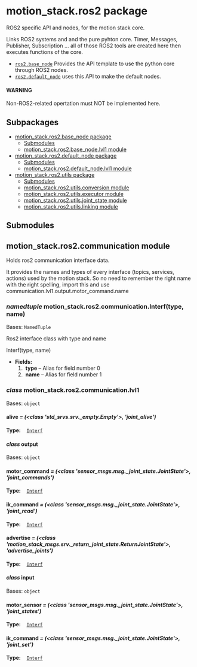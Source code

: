 # motion_stack.ros2 package

ROS2 specific API and nodes, for the motion stack core.

Links ROS2 systems and and the pure pyhton core.
Timer, Messages, Publisher, Subscription … all of those ROS2 tools are created here then executes functions of the core.

- [`ros2.base_node`](motion_stack.ros2.base_node.md#module-motion_stack.ros2.base_node) Provides the API template to use the python core through ROS2 nodes.
- [`ros2.default_node`](motion_stack.ros2.default_node.md#module-motion_stack.ros2.default_node) uses this API to make the default nodes.

#### WARNING
Non-ROS2-related opertation must NOT be implemented here.

## Subpackages

* [motion_stack.ros2.base_node package](motion_stack.ros2.base_node.md)
  * [Submodules](motion_stack.ros2.base_node.md#submodules)
  * [motion_stack.ros2.base_node.lvl1 module](motion_stack.ros2.base_node.md#module-motion_stack.ros2.base_node.lvl1)
* [motion_stack.ros2.default_node package](motion_stack.ros2.default_node.md)
  * [Submodules](motion_stack.ros2.default_node.md#submodules)
  * [motion_stack.ros2.default_node.lvl1 module](motion_stack.ros2.default_node.md#module-motion_stack.ros2.default_node.lvl1)
* [motion_stack.ros2.utils package](motion_stack.ros2.utils.md)
  * [Submodules](motion_stack.ros2.utils.md#submodules)
  * [motion_stack.ros2.utils.conversion module](motion_stack.ros2.utils.md#module-motion_stack.ros2.utils.conversion)
  * [motion_stack.ros2.utils.executor module](motion_stack.ros2.utils.md#module-motion_stack.ros2.utils.executor)
  * [motion_stack.ros2.utils.joint_state module](motion_stack.ros2.utils.md#module-motion_stack.ros2.utils.joint_state)
  * [motion_stack.ros2.utils.linking module](motion_stack.ros2.utils.md#module-motion_stack.ros2.utils.linking)

## Submodules

## motion_stack.ros2.communication module

Holds ros2 communication interface data.

It provides the names and types of every interface (topics, services, actions) used by the motion stack. So no need to remember the right name with the right spelling, import this and use communication.lvl1.output.motor_command.name

### *namedtuple* motion_stack.ros2.communication.Interf(type, name)

Bases: `NamedTuple`

Ros2 interface class with type and name

Interf(type, name)

* **Fields:**
  <a id="motion_stack.ros2.communication.Interf.name"></a>
  1.  **type** – Alias for field number 0
  2.  **name** – Alias for field number 1

### *class* motion_stack.ros2.communication.lvl1

Bases: `object`

#### alive *= (<class 'std_srvs.srv._empty.Empty'>, 'joint_alive')*

**Type:**    [`Interf`](#motion_stack.ros2.communication.Interf)

#### *class* output

Bases: `object`

#### motor_command *= (<class 'sensor_msgs.msg._joint_state.JointState'>, 'joint_commands')*

**Type:**    [`Interf`](#motion_stack.ros2.communication.Interf)

#### ik_command *= (<class 'sensor_msgs.msg._joint_state.JointState'>, 'joint_read')*

**Type:**    [`Interf`](#motion_stack.ros2.communication.Interf)

#### advertise *= (<class 'motion_stack_msgs.srv._return_joint_state.ReturnJointState'>, 'advertise_joints')*

**Type:**    [`Interf`](#motion_stack.ros2.communication.Interf)

#### *class* input

Bases: `object`

#### motor_sensor *= (<class 'sensor_msgs.msg._joint_state.JointState'>, 'joint_states')*

**Type:**    [`Interf`](#motion_stack.ros2.communication.Interf)

#### ik_command *= (<class 'sensor_msgs.msg._joint_state.JointState'>, 'joint_set')*

**Type:**    [`Interf`](#motion_stack.ros2.communication.Interf)

